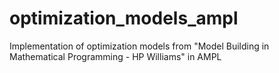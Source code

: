 # optimization_models_ampl
Implementation of optimization models from "Model Building in Mathematical Programming - HP Williams" in AMPL
